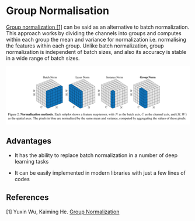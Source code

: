 # Group Normalisation

[Group normalization [1]](https://arxiv.org/abs/1803.08494v3) can be said as an alternative to batch normalization. This approach works by dividing the channels into groups and computes within each group the mean and variance for normalization i.e. normalising the features within each group. Unlike batch normalization, group normalization is independent of batch sizes, and also its accuracy is stable in a wide range of batch sizes.

![Compare Group Norm with other Normalizations](./imgs/compare_various_norms.png)

## Advantages

- It has the ability to replace batch normalization in a number of deep learning tasks

- It can be easily implemented in modern libraries with just a few lines of codes

## References

[1] Yuxin Wu, Kaiming He. [Group Normalization](https://arxiv.org/abs/1803.08494v3)
